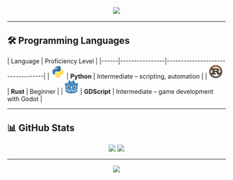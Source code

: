 
<!-- Profile README -->

<p align="center">
  <img src="https://capsule-render.vercel.app/api?type=waving&color=0a66c2&height=180&section=header&text=VojtaKing&fontSize=42&fontColor=ffffff&animation=fadeIn&fontAlignY=35"/>
</p>

---

## 🛠 Programming Languages

 | Language       | Proficiency Level                |
|------|----------------|----------------------------------|
| <img src="https://raw.githubusercontent.com/devicons/devicon/master/icons/python/python-original.svg" width="32"/> | **Python**     | Intermediate – scripting, automation |
| <img src="https://raw.githubusercontent.com/graydon/rust-www/gh-pages/logos/rust-logo-256x256.png" width="32"/> | **Rust**       | Beginner  |
| <img src="https://raw.githubusercontent.com/devicons/devicon/master/icons/godot/godot-original.svg" width="32"/> | **GDScript**   | Intermediate – game development with Godot |

---

## 📊 GitHub Stats
<p align="center">
  <img src="https://github-readme-stats.vercel.app/api?username=VojtaKing&show_icons=true&theme=tokyonight&hide_border=true" height="165"/>
  <img src="https://github-readme-stats.vercel.app/api/top-langs/?username=VojtaKing&layout=compact&theme=tokyonight&hide_border=true" height="165"/>
</p>

---

<p align="center">
  <img src="https://capsule-render.vercel.app/api?type=waving&color=0a66c2&height=120&section=footer"/>
</p>
